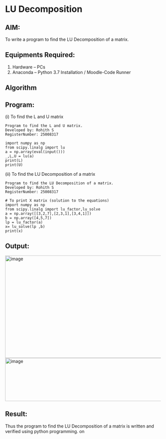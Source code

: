 # LU Decomposition 

## AIM:
To write a program to find the LU Decomposition of a matrix.

## Equipments Required:
1. Hardware – PCs
2. Anaconda – Python 3.7 Installation / Moodle-Code Runner

## Algorithm

## Program:
(i) To find the L and U matrix
```
Program to find the L and U matrix.
Developed by: Rohith S
RegisterNumber: 25008317

import numpy as np
from scipy.linalg import lu
a = np.array(eval(input()))
_,L,U = lu(a)
print(L)
print(U)
```
(ii) To find the LU Decomposition of a matrix
```
Program to find the LU Decomposition of a matrix.
Developed by: Rohith S
RegisterNumber: 25008317

# To print X matrix (solution to the equations)
import numpy as np
from scipy.linalg import lu_factor,lu_solve
a = np.array([[3,2,7],[2,3,1],[3,4,1]])
b = np.array([4,5,7])
lp = lu_factor(a)
x= lu_solve(lp ,b)
print(x)
```

## Output:
<img width="974" height="330" alt="image" src="https://github.com/user-attachments/assets/2d1d64bb-f5e9-4289-a355-0b5708746afa" />

<img width="748" height="139" alt="image" src="https://github.com/user-attachments/assets/1eb7c814-a07b-4245-b12f-385aa31b9fd8" />


## Result:
Thus the program to find the LU Decomposition of a matrix is written and verified using python programming.
on
